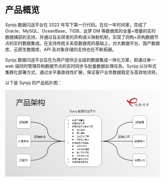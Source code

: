 # 产品概览

Synjq 数据闪送平台在 2022 年写下第一行代码。在仅一年时间里，完成了 Oracle、MySQL、OceanBase、TiDB、达梦 DM 等数据库的全量+增量的实时数据捕获的支持，并通过自主研发的异构语义映射机制，实现了同构+异构数据节点的实时数据集成。在支持传统关系型数据库的基础上，对大数据平台、国产数据库、云原生数据库、API 及对象存储的支持也在不断拓展。

Synjq 数据闪送平台旨在为用户提供企业级的数据集成一体化方案，即通过单一 web 端同时管理异构数据节点的实时同步与批量数据处理任务。Synjq 以分布式集群化部署方式，通过水平垂直线性扩展，保证客户业务数据稳定与高效地流转。

以下是 Synjq 的产品拓扑图：

![拓扑图](/assets/product-topology.png)
